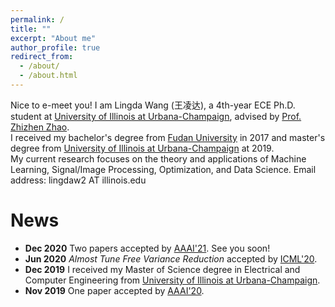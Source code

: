 ```yaml
---
permalink: /
title: ""
excerpt: "About me"
author_profile: true
redirect_from: 
  - /about/
  - /about.html
---
```


Nice to e-meet you! I am Lingda Wang (王凌达), a 4th-year ECE Ph.D. student at [University of Illinois at Urbana-Champaign](https://illinois.edu), advised by [Prof. Zhizhen Zhao](http://zhizhenz.ece.illinois.edu). <br>
I received my bachelor's degree from [Fudan University](https://www.fudan.edu.cn/en/) in 2017 and master's degree from [University of Illinois at Urbana-Champaign](https://illinois.edu) at 2019. <br>
My current research focuses on the theory and applications of Machine Learning, Signal/Image Processing, Optimization, and Data Science. Email address: lingdaw2 AT illinois.edu


News
======
- **Dec 2020** Two papers accepted by [AAAI'21](https://aaai.org/Conferences/AAAI-21/). See you soon!
- **Jun 2020** *Almost Tune Free Variance Reduction* accepted by [ICML'20](https://icml.cc). 
- **Dec 2019** I received my Master of Science degree in Electrical and Computer Engineering from [University of Illinois at Urbana-Champaign](https://illinois.edu).
- **Nov 2019** One paper accepted by [AAAI'20](https://aaai.org/Conferences/AAAI-20/).










